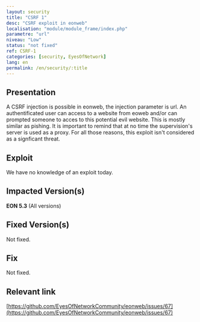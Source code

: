 ```yaml
---
layout: security
title: "CSRF 1"
desc: "CSRF exploit in eonweb"
localisation: "module/module_frame/index.php"
parametre: "url"
niveau: "Low"
status: "not fixed"
ref: CSRF-1
categories: [security, EyesOfNetwork]
lang: en
permalink: /en/security/:title
---
```


## Presentation

A CSRF injection is possible in eonweb, the injection parameter is url. An authentificated user can access to a website from eoweb and/or can prompted someone to acces to this potential evil website. This is mostly similar as pishing. It is important to remind that at no time the supervision's server is used as a proxy. For all those reasons, this exploit isn't considered as a signficant threat.

## Exploit

We have no knowledge of an exploit today.

## Impacted Version(s)

**EON 5.3** (All versions)

## Fixed Version(s)

Not fixed.

## Fix

Not fixed.

## Relevant link

[https://github.com/EyesOfNetworkCommunity/eonweb/issues/67](https://github.com/EyesOfNetworkCommunity/eonweb/issues/67)
